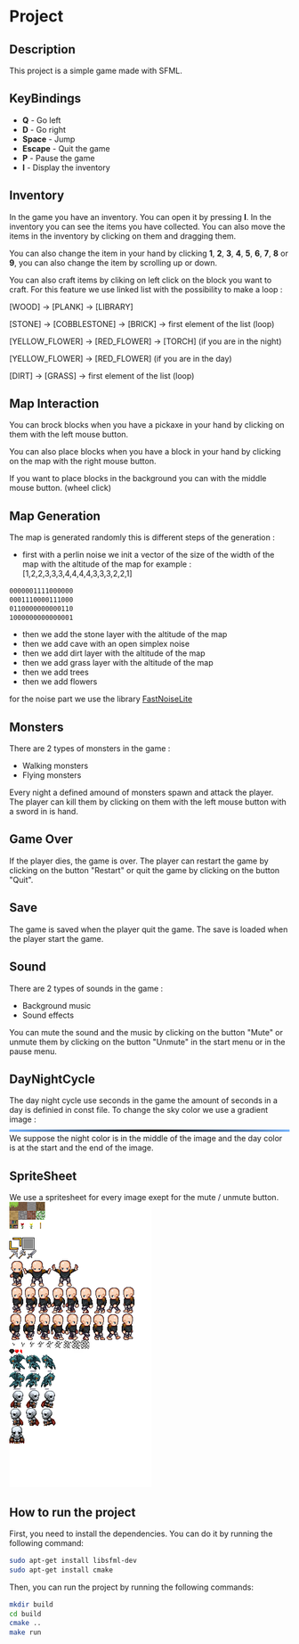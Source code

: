 # Project
## Description
This project is a simple game made with SFML.

## KeyBindings
- **Q** - Go left
- **D** - Go right
- **Space** - Jump
- **Escape** - Quit the game
- **P** - Pause the game
- **I** - Display the inventory

## Inventory
In the game you have an inventory. You can open it by pressing **I**. In the inventory you can see the items you have collected. You can also move the items in the inventory by clicking on them and dragging them. 

You can also change the item in your hand by clicking **1**, **2**, **3**, **4**, **5**, **6**, **7**, **8** or **9**, you can also change the item by scrolling up or down.

You can also craft items by cliking on left click on the block you want to craft. For this feature we use linked list with the possibility to make a loop :

[WOOD] -> [PLANK] -> [LIBRARY] 

[STONE] -> [COBBLESTONE] -> [BRICK] -> first element of the list (loop)

[YELLOW_FLOWER] -> [RED_FLOWER] -> [TORCH] (if you are in the night)

[YELLOW_FLOWER] -> [RED_FLOWER] (if you are in the day)

[DIRT] -> [GRASS] -> first element of the list (loop)



## Map Interaction
You can brock blocks when you have a pickaxe in your hand by clicking on them with the left mouse button. 

You can also place blocks when you have a block in your hand by clicking on the map with the right mouse button.

If you want to place blocks in the background you can with the middle mouse button. (wheel click)

## Map Generation
The map is generated randomly this is different steps of the generation :
- first with a perlin noise we init a vector of the size of the width of the map with the altitude of the map for example :
[1,2,2,3,3,3,4,4,4,4,3,3,3,2,2,1]
```
0000001111000000
0001110000111000
0110000000000110
1000000000000001
```

- then we add the stone layer with the altitude of the map
- then we add cave with an open simplex noise
- then we add dirt layer with the altitude of the map
- then we add grass layer with the altitude of the map
- then we add trees
- then we add flowers

for the noise part we use the library [FastNoiseLite](./include/lib/fastnoise/FastNoiseLite.h)

## Monsters
There are 2 types of monsters in the game :
- Walking monsters
- Flying monsters

Every night a defined amound of monsters spawn and attack the player. The player can kill them by clicking on them with the left mouse button with a sword in is hand.

## Game Over
If the player dies, the game is over. The player can restart the game by clicking on the button "Restart" or quit the game by clicking on the button "Quit".

## Save
The game is saved when the player quit the game. The save is loaded when the player start the game.

## Sound 
There are 2 types of sounds in the game :
- Background music
- Sound effects

You can mute the sound and the music by clicking on the button "Mute" or unmute them by clicking on the button "Unmute" in the start menu or in the pause menu.

## DayNightCycle
The day night cycle use seconds in the game the amount of seconds in a day is definied in const file.
To change the sky color we use a gradient image :
![gradient](./assets/img/day_night_cycle.png)
We suppose the night color is in the middle of the image and the day color is at the start and the end of the image.

## SpriteSheet
We use a spritesheet for every image exept for the mute / unmute button.
![spritesheet](./assets/img/spritesheet.png)

## How to run the project
First, you need to install the dependencies. You can do it by running the following command:
```bash
sudo apt-get install libsfml-dev
sudo apt-get install cmake
```

Then, you can run the project by running the following commands:
```bash
mkdir build
cd build
cmake ..
make run
```

